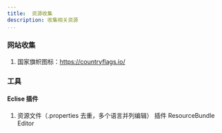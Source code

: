 ```yaml
---
title:  资源收集
description: 收集相关资源
...
```


### 网站收集
1. 国家旗帜图标：https://countryflags.io/



###  工具
#### Eclise  插件
1. 资源文件（.properties 去重，多个语言并列编辑）  插件  ResourceBundle Editor
